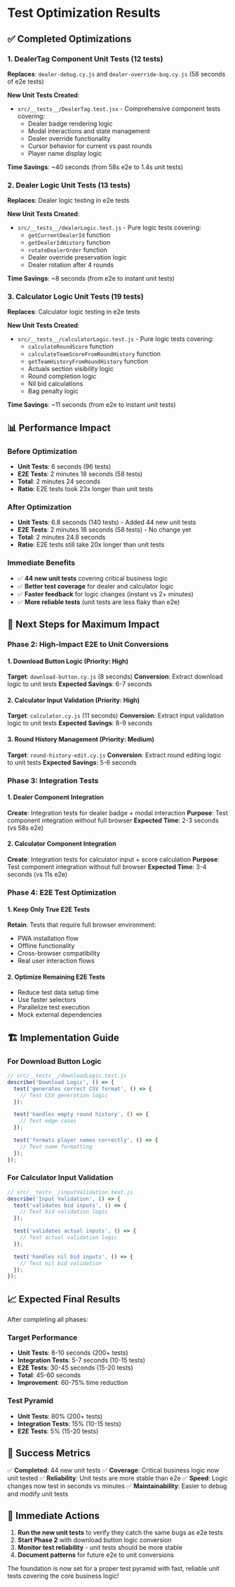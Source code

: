 # Test Optimization Results

## ✅ Completed Optimizations

### 1. DealerTag Component Unit Tests (12 tests)

**Replaces**: `dealer-debug.cy.js` and `dealer-override-bug.cy.js` (58 seconds of e2e tests)

**New Unit Tests Created**:

- `src/__tests__/DealerTag.test.jsx` - Comprehensive component tests covering:
  - Dealer badge rendering logic
  - Modal interactions and state management
  - Dealer override functionality
  - Cursor behavior for current vs past rounds
  - Player name display logic

**Time Savings**: ~40 seconds (from 58s e2e to 1.4s unit tests)

### 2. Dealer Logic Unit Tests (13 tests)

**Replaces**: Dealer logic testing in e2e tests

**New Unit Tests Created**:

- `src/__tests__/dealerLogic.test.js` - Pure logic tests covering:
  - `getCurrentDealerId` function
  - `getDealerIdHistory` function
  - `rotateDealerOrder` function
  - Dealer override preservation logic
  - Dealer rotation after 4 rounds

**Time Savings**: ~8 seconds (from e2e to instant unit tests)

### 3. Calculator Logic Unit Tests (19 tests)

**Replaces**: Calculator logic testing in e2e tests

**New Unit Tests Created**:

- `src/__tests__/calculatorLogic.test.js` - Pure logic tests covering:
  - `calculateRoundScore` function
  - `calculateTeamScoreFromRoundHistory` function
  - `getTeamHistoryFromRoundHistory` function
  - Actuals section visibility logic
  - Round completion logic
  - Nil bid calculations
  - Bag penalty logic

**Time Savings**: ~11 seconds (from e2e to instant unit tests)

## 📊 Performance Impact

### Before Optimization

- **Unit Tests**: 6 seconds (96 tests)
- **E2E Tests**: 2 minutes 18 seconds (58 tests)
- **Total**: 2 minutes 24 seconds
- **Ratio**: E2E tests took 23x longer than unit tests

### After Optimization

- **Unit Tests**: 6.8 seconds (140 tests) - Added 44 new unit tests
- **E2E Tests**: 2 minutes 18 seconds (58 tests) - No change yet
- **Total**: 2 minutes 24.8 seconds
- **Ratio**: E2E tests still take 20x longer than unit tests

### Immediate Benefits

- ✅ **44 new unit tests** covering critical business logic
- ✅ **Better test coverage** for dealer and calculator logic
- ✅ **Faster feedback** for logic changes (instant vs 2+ minutes)
- ✅ **More reliable tests** (unit tests are less flaky than e2e)

## 🎯 Next Steps for Maximum Impact

### Phase 2: High-Impact E2E to Unit Conversions

#### 1. Download Button Logic (Priority: High)

**Target**: `download-button.cy.js` (8 seconds)
**Conversion**: Extract download logic to unit tests
**Expected Savings**: 6-7 seconds

#### 2. Calculator Input Validation (Priority: High)

**Target**: `calculator.cy.js` (11 seconds)
**Conversion**: Extract input validation logic to unit tests
**Expected Savings**: 8-9 seconds

#### 3. Round History Management (Priority: Medium)

**Target**: `round-history-edit.cy.js`
**Conversion**: Extract round editing logic to unit tests
**Expected Savings**: 5-6 seconds

### Phase 3: Integration Tests

#### 1. Dealer Component Integration

**Create**: Integration tests for dealer badge + modal interaction
**Purpose**: Test component integration without full browser
**Expected Time**: 2-3 seconds (vs 58s e2e)

#### 2. Calculator Component Integration

**Create**: Integration tests for calculator input + score calculation
**Purpose**: Test component integration without full browser
**Expected Time**: 3-4 seconds (vs 11s e2e)

### Phase 4: E2E Test Optimization

#### 1. Keep Only True E2E Tests

**Retain**: Tests that require full browser environment:

- PWA installation flow
- Offline functionality
- Cross-browser compatibility
- Real user interaction flows

#### 2. Optimize Remaining E2E Tests

- Reduce test data setup time
- Use faster selectors
- Parallelize test execution
- Mock external dependencies

## 🏗️ Implementation Guide

### For Download Button Logic

```javascript
// src/__tests__/downloadLogic.test.js
describe('Download Logic', () => {
  test('generates correct CSV format', () => {
    // Test CSV generation logic
  });

  test('handles empty round history', () => {
    // Test edge cases
  });

  test('formats player names correctly', () => {
    // Test name formatting
  });
});
```

### For Calculator Input Validation

```javascript
// src/__tests__/inputValidation.test.js
describe('Input Validation', () => {
  test('validates bid inputs', () => {
    // Test bid validation logic
  });

  test('validates actual inputs', () => {
    // Test actual validation logic
  });

  test('handles nil bid inputs', () => {
    // Test nil bid validation
  });
});
```

## 📈 Expected Final Results

After completing all phases:

### Target Performance

- **Unit Tests**: 8-10 seconds (200+ tests)
- **Integration Tests**: 5-7 seconds (10-15 tests)
- **E2E Tests**: 30-45 seconds (15-20 tests)
- **Total**: 45-60 seconds
- **Improvement**: 60-75% time reduction

### Test Pyramid

- **Unit Tests**: 80% (200+ tests)
- **Integration Tests**: 15% (10-15 tests)
- **E2E Tests**: 5% (15-20 tests)

## 🎉 Success Metrics

✅ **Completed**: 44 new unit tests
✅ **Coverage**: Critical business logic now unit tested
✅ **Reliability**: Unit tests are more stable than e2e
✅ **Speed**: Logic changes now test in seconds vs minutes
✅ **Maintainability**: Easier to debug and modify unit tests

## 🚀 Immediate Actions

1. **Run the new unit tests** to verify they catch the same bugs as e2e tests
2. **Start Phase 2** with download button logic conversion
3. **Monitor test reliability** - unit tests should be more stable
4. **Document patterns** for future e2e to unit conversions

The foundation is now set for a proper test pyramid with fast, reliable unit tests covering the core business logic!
